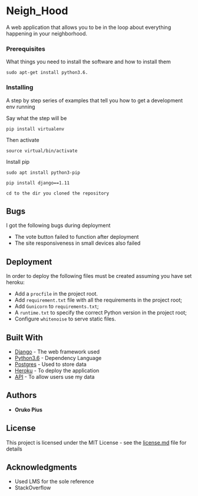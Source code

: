 # Neigh_Hood

A web application that allows you to be in the loop about everything happening in your neighborhood.

### Prerequisites

What things you need to install the software and how to install them

```
sudo apt-get install python3.6.
```

### Installing

A step by step series of examples that tell you how to get a development env running

Say what the step will be

```
pip install virtualenv
```

Then activate

```
source virtual/bin/activate
```
Install pip

```
sudo apt install python3-pip
```

```
pip install django==1.11
```

```
cd to the dir you cloned the repository
```

## Bugs
 I got the following bugs during deployment

 * The vote button failed to function after deployment
 * The site responsiveness in small devices also failed


## Deployment

In order to deploy the following files must be created assuming you have set heroku:

* Add a `procfile` in the project root.
* Add `requirement.txt` file with all the requirements in the project root;
* Add `Gunicorn` to `requirements.txt`;
* A `runtime.txt` to specify the correct Python version in the project root;
* Configure `whitenoise` to serve static files.


## Built With

* [Django](https://docs.djangoproject.com/en/2.2/) - The web framework used
* [Python3.6](https://docs.python.org/3/) - Dependency Language
* [Postgres](https://www.postgresql.org/docs/10/tutorial-inheritance.html) - Used to store data
* [Heroku](https://devcenter.heroku.com/categories/reference) - To deploy the application
* [API](https://moringaschool.instructure.com/courses/20/pages/monday-restful-api?module_item_id=350) - To allow users use my data


## Authors

* **Oruko Pius** 


## License

This project is licensed under the MIT License - see the [license.md](license.md) file for details

## Acknowledgments

* Used LMS for the sole reference
* StackOverflow
